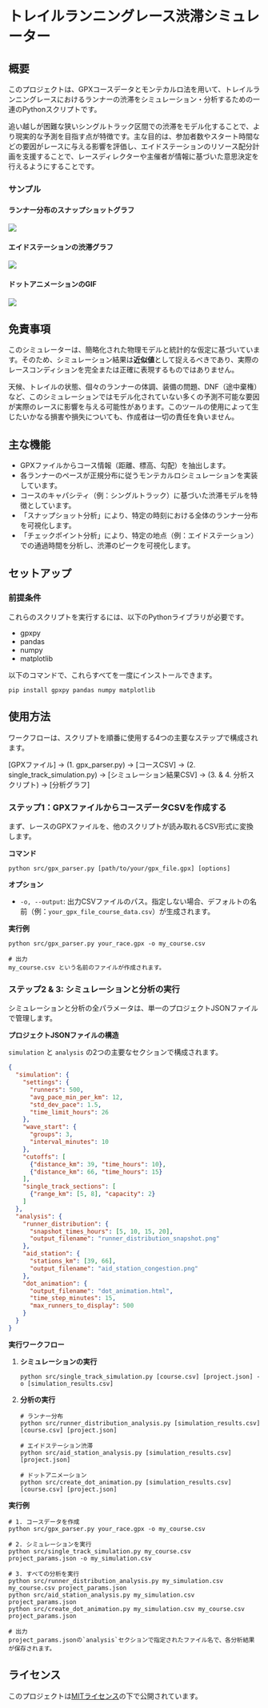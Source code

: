 # **トレイルランニングレース渋滞シミュレーター**

## **概要**

このプロジェクトは、GPXコースデータとモンテカルロ法を用いて、トレイルランニングレースにおけるランナーの渋滞をシミュレーション・分析するための一連のPythonスクリプトです。

追い越しが困難な狭いシングルトラック区間での渋滞をモデル化することで、より現実的な予測を目指す点が特徴です。主な目的は、参加者数やスタート時間などの要因がレースに与える影響を評価し、エイドステーションのリソース配分計画を支援することで、レースディレクターや主催者が情報に基づいた意思決定を行えるようにすることです。

### サンプル

#### ランナー分布のスナップショットグラフ

![](sample/runner_distribution_snapshot_500runners_active.png)

#### エイドステーションの渋滞グラフ

![](sample/aid_station_congestion.png)

#### ドットアニメーションのGIF

![](sample/dot_animation_sample.gif)

## **免責事項**

このシミュレーターは、簡略化された物理モデルと統計的な仮定に基づいています。そのため、シミュレーション結果は**近似値**として捉えるべきであり、実際のレースコンディションを完全または正確に表現するものではありません。

天候、トレイルの状態、個々のランナーの体調、装備の問題、DNF（途中棄権）など、このシミュレーションではモデル化されていない多くの予測不可能な要因が実際のレースに影響を与える可能性があります。このツールの使用によって生じたいかなる損害や損失についても、作成者は一切の責任を負いません。

## **主な機能**

*   GPXファイルからコース情報（距離、標高、勾配）を抽出します。
*   各ランナーのペースが正規分布に従うモンテカルロシミュレーションを実装しています。
*   コースのキャパシティ（例：シングルトラック）に基づいた渋滞モデルを特徴としています。
*   「スナップショット分析」により、特定の時刻における全体のランナー分布を可視化します。
*   「チェックポイント分析」により、特定の地点（例：エイドステーション）での通過時間を分析し、渋滞のピークを可視化します。

## **セットアップ**

### **前提条件**

これらのスクリプトを実行するには、以下のPythonライブラリが必要です。

*   gpxpy
*   pandas
*   numpy
*   matplotlib

以下のコマンドで、これらすべてを一度にインストールできます。

```shell
pip install gpxpy pandas numpy matplotlib
```

## **使用方法**

ワークフローは、スクリプトを順番に使用する4つの主要なステップで構成されます。

[GPXファイル] -> (1. gpx_parser.py) -> [コースCSV] -> (2. single_track_simulation.py) -> [シミュレーション結果CSV] -> (3. & 4. 分析スクリプト) -> [分析グラフ]

### **ステップ1：GPXファイルからコースデータCSVを作成する**

まず、レースのGPXファイルを、他のスクリプトが読み取れるCSV形式に変換します。

**コマンド**

```shell
python src/gpx_parser.py [path/to/your/gpx_file.gpx] [options]
```

**オプション**

*   `-o, --output`: 出力CSVファイルのパス。指定しない場合、デフォルトの名前（例：`your_gpx_file_course_data.csv`）が生成されます。

**実行例**

```shell
python src/gpx_parser.py your_race.gpx -o my_course.csv

# 出力
my_course.csv という名前のファイルが作成されます。
```

### **ステップ2 & 3: シミュレーションと分析の実行**

シミュレーションと分析の全パラメータは、単一のプロジェクトJSONファイルで管理します。

**プロジェクトJSONファイルの構造**

`simulation` と `analysis` の2つの主要なセクションで構成されます。

```json
{
  "simulation": {
    "settings": {
      "runners": 500,
      "avg_pace_min_per_km": 12,
      "std_dev_pace": 1.5,
      "time_limit_hours": 26
    },
    "wave_start": {
      "groups": 3,
      "interval_minutes": 10
    },
    "cutoffs": [
      {"distance_km": 39, "time_hours": 10},
      {"distance_km": 66, "time_hours": 15}
    ],
    "single_track_sections": [
      {"range_km": [5, 8], "capacity": 2}
    ]
  },
  "analysis": {
    "runner_distribution": {
      "snapshot_times_hours": [5, 10, 15, 20],
      "output_filename": "runner_distribution_snapshot.png"
    },
    "aid_station": {
      "stations_km": [39, 66],
      "output_filename": "aid_station_congestion.png"
    },
    "dot_animation": {
      "output_filename": "dot_animation.html",
      "time_step_minutes": 15,
      "max_runners_to_display": 500
    }
  }
}
```

**実行ワークフロー**

1.  **シミュレーションの実行**
    ```shell
    python src/single_track_simulation.py [course.csv] [project.json] -o [simulation_results.csv]
    ```
2.  **分析の実行**
    ```shell
    # ランナー分布
    python src/runner_distribution_analysis.py [simulation_results.csv] [course.csv] [project.json]
    
    # エイドステーション渋滞
    python src/aid_station_analysis.py [simulation_results.csv] [project.json]
    
    # ドットアニメーション
    python src/create_dot_animation.py [simulation_results.csv] [course.csv] [project.json]
    ```

**実行例**

```shell
# 1. コースデータを作成
python src/gpx_parser.py your_race.gpx -o my_course.csv

# 2. シミュレーションを実行
python src/single_track_simulation.py my_course.csv project_params.json -o my_simulation.csv

# 3. すべての分析を実行
python src/runner_distribution_analysis.py my_simulation.csv my_course.csv project_params.json
python src/aid_station_analysis.py my_simulation.csv project_params.json
python src/create_dot_animation.py my_simulation.csv my_course.csv project_params.json

# 出力
project_params.jsonの`analysis`セクションで指定されたファイル名で、各分析結果が保存されます。
```

## **ライセンス**

このプロジェクトは[MITライセンス](https://www.google.com/search?q=LICENSE)の下で公開されています。
